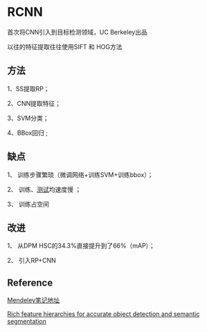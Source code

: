 # RCNN

首次将CNN引入到目标检测领域，UC Berkeley出品



以往的特征提取往往使用SIFT 和 HOG方法



## 方法

1、SS提取RP；

2、CNN提取特征；

3、SVM分类；

4、BBox回归 ;

## 缺点

1、 训练步骤繁琐（微调网络+训练SVM+训练bbox）；

2、 训练、[测试](http://lib.csdn.net/base/softwaretest)均速度慢 ；

3、 训练占空间



## 改进

1、 从DPM HSC的34.3%直接提升到了66%（mAP）；

2、 引入RP+CNN



## Reference

[Mendeley笔记地址](https://www.mendeley.com/reference-manager/reader/b3c0cbeb-aa1c-3938-90df-5afa4911da2c/1da533d9-f596-1667-341e-1b0dc7272d10)

[Rich feature hierarchies for accurate object detection and semantic segmentation](https://arxiv.org/abs/1311.2524)

